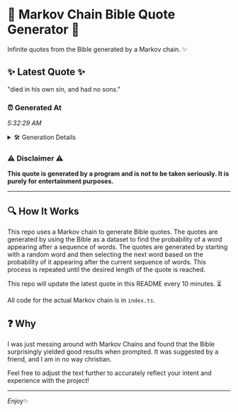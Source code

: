 # 📖 Markov Chain Bible Quote Generator 📖

Infinite quotes from the Bible generated by a Markov chain. ✨

## ✨ Latest Quote ✨
"died in his own sin, and had no sons."

### ⏰ Generated At
*5:32:29 AM*

<details>
    <summary>🛠️ Generation Details</summary>
    <p>
        <strong>🌱 Seed:</strong> died<br>
        <strong>🔄 Iterations:</strong> 8<br>
        <strong>📜 Context History:</strong><br>[ died ]: in<br>[ died, in ]: his<br>[ died, in, his ]: own<br>[ died, in, his, own ]: sin,<br>[ died, in, his, own, sin, ]: and<br>[ died, in, his, own, sin,, and ]: had<br>[ in, his, own, sin,, and, had ]: no<br>[ his, own, sin,, and, had, no ]: sons.<br>
    </p>
</details>

### ⚠️ Disclaimer ⚠️
**This quote is generated by a program and is not to be taken seriously. It is purely for entertainment purposes.**

---

## 🔍 How It Works

This repo uses a Markov chain to generate Bible quotes. The quotes are generated by using the Bible as a dataset to find the probability of a word appearing after a sequence of words. The quotes are generated by starting with a random word and then selecting the next word based on the probability of it appearing after the current sequence of words. This process is repeated until the desired length of the quote is reached.

This repo will update the latest quote in this README every 10 minutes. ⏳

All code for the actual Markov chain is in `index.ts`.

## ❓ Why

I was just messing around with Markov Chains and found that the Bible surprisingly yielded good results when prompted. 
It was suggested by a friend, and I am in no way christian.

Feel free to adjust the text further to accurately reflect your intent and experience with the project!

---

*Enjoy*✨
